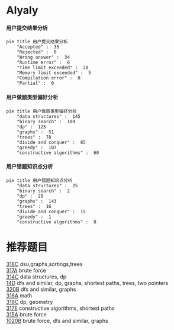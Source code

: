 # Alyaly

<!-- tabs:start -->



#### **用户提交结果分析**

```mermaid
pie title 用户提交结果分析
    "Accepted" :  35
    "Rejected" :  0
    "Wrong answer" :  34
    "Runtime error" :  6
    "Time limit exceeded" :  20
    "Memory limit exceeded" :  5
    "Compilation error" :  0
    "Partial" :  0
```

#### **用户做题类型偏好分析**

```mermaid
pie title 用户做题类型偏好分析
    "data structures" :  145
    "binary search" :  100
    "dp" :  125
    "graphs" :  51
    "trees" :  78
    "divide and conquer" :  85
    "greedy" :  107
    "constructive algorithms" :  60
```
#### **用户错题知识点分析**

```mermaid
pie title 用户错题知识点分析
    "data structures" :  25
    "binary search" :  2
    "dp" :  28
    "graphs" :  143
    "trees" :  16
    "divide and conquer" :  15
    "greedy" :  1
    "constructive algorithms" :  8
```



<!-- tabs:end -->
# 推荐题目
[318C](https://codeforces.com/contest/318/problem/C)		dsu,graphs,sortings,trees		  
[317A](https://codeforces.com/contest/317/problem/A)		brute force		  
[314C](https://codeforces.com/contest/314/problem/C)		data structures,
                        dp		  
[14D](https://codeforces.com/contest/14/problem/D)		dfs and similar,
                        dp,
                        graphs,
                        shortest paths,
                        trees,
                        two pointers		  
[320B](https://codeforces.com/contest/320/problem/B)		dfs and similar,
                        graphs		  
[318A](https://codeforces.com/contest/318/problem/A)		math		  
[319C](https://codeforces.com/contest/319/problem/C)		dp,
                        geometry		  
[317E](https://codeforces.com/contest/317/problem/E)		constructive algorithms,
                        shortest paths		  
[315A](https://codeforces.com/contest/315/problem/A)		brute force		  
[1020B](https://codeforces.com/contest/1020/problem/B)		brute force,
                        dfs and similar,
                        graphs		  
